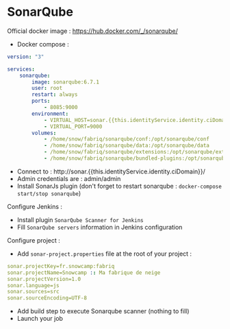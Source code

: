 SonarQube
============

Official docker image : https://hub.docker.com/_/sonarqube/


* Docker compose :

```yml
version: "3"

services:
    sonarqube:
        image: sonarqube:6.7.1
        user: root
        restart: always
        ports:
            - 8085:9000
        environment:
            - VIRTUAL_HOST=sonar.{{this.identityService.identity.ciDomain}}
            - VIRTUAL_PORT=9000  
        volumes:
            - /home/snow/fabriq/sonarqube/conf:/opt/sonarqube/conf
            - /home/snow/fabriq/sonarqube/data:/opt/sonarqube/data
            - /home/snow/fabriq/sonarqube/extensions:/opt/sonarqube/extensions
            - /home/snow/fabriq/sonarqube/bundled-plugins:/opt/sonarqube/lib/bundled-plugins

```

* Connect to : http://sonar.{{this.identityService.identity.ciDomain}}/
* Admin credentials are : admin/admin
* Install SonarJs plugin (don't forget to restart sonarqube : `docker-compose start/stop sonarqube`)

Configure Jenkins :
* Install plugin `SonarQube Scanner for Jenkins`
* Fill `SonarQube servers` information in Jenkins configuration

Configure project :
* Add `sonar-project.properties` file at the root of your project :

```yml
sonar.projectKey=fr.snowcamp:fabriq
sonar.projectName=Snowcamp :: Ma fabrique de neige
sonar.projectVersion=1.0  
sonar.language=js 
sonar.sources=src 
sonar.sourceEncoding=UTF-8

```

* Add build step to execute Sonarqube scanner (nothing to fill)
* Launch your job


